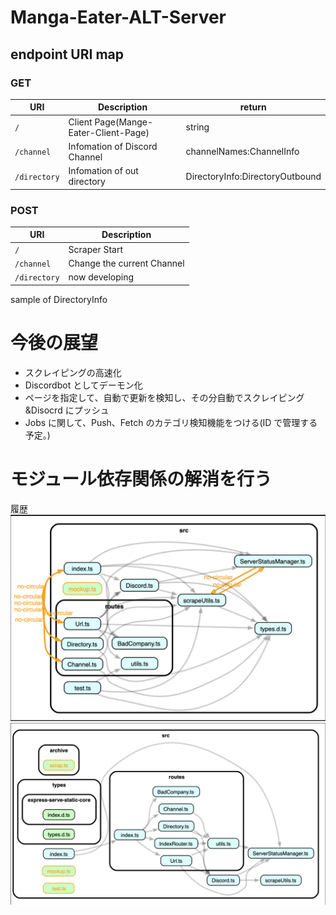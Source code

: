 # Manga-Eater-ALT-Server

## endpoint URI map

### GET

| URI          | Description                          | return                          |
| ------------ | ------------------------------------ | ------------------------------- |
| `/`          | Client Page(Mange-Eater-Client-Page) | string                          |
| `/channel`   | Infomation of Discord Channel        | channelNames:ChannelInfo        |
| `/directory` | Infomation of out directory          | DirectoryInfo:DirectoryOutbound |

### POST

| URI          | Description                |
| ------------ | -------------------------- |
| `/`          | Scraper Start              |
| `/channel`   | Change the current Channel |
| `/directory` | now developing             |

sample of DirectoryInfo

# 今後の展望

- スクレイピングの高速化
- Discordbot としてデーモン化
- ページを指定して、自動で更新を検知し、その分自動でスクレイピング&Disocrd にプッシュ
- Jobs に関して、Push、Fetch のカテゴリ検知機能をつける(ID で管理する予定。)


# モジュール依存関係の解消を行う

履歴
![履歴1](/assets/asset1.png)
![履歴2](/assets/asset2.png)